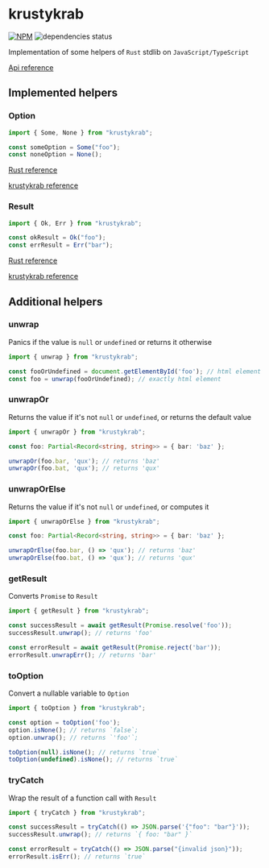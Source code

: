 # krustykrab

[![NPM](https://img.shields.io/npm/v/krustykrab.svg)](https://www.npmjs.com/package/krustykrab)
![dependencies status](https://img.shields.io/librariesio/release/npm/krustykrab)

Implementation of some helpers of `Rust` stdlib on `JavaScript/TypeScript`

[Api reference](https://vtaits.github.io/krustykrab/)

## Implemented helpers

### Option

```ts
import { Some, None } from "krustykrab";

const someOption = Some("foo");
const noneOption = None();
```

[Rust reference](https://doc.rust-lang.org/std/option/enum.Option.html)

[krustykrab reference](https://vtaits.github.io/krustykrab/types/Option.html)

### Result

```ts
import { Ok, Err } from "krustykrab";

const okResult = Ok("foo");
const errResult = Err("bar");
```

[Rust reference](https://doc.rust-lang.org/std/result/enum.Result.html)

[krustykrab reference](https://vtaits.github.io/krustykrab/types/Result.html)

## Additional helpers

### unwrap

Panics if the value is `null` or `undefined` or returns it otherwise

```ts
import { unwrap } from "krustykrab";

const fooOrUndefined = document.getElementById('foo'); // html element or `undefined`
const foo = unwrap(fooOrUndefined); // exactly html element
```

### unwrapOr

Returns the value if it's not `null` or `undefined`, or returns the default value

```ts
import { unwrapOr } from "krustykrab";

const foo: Partial<Record<string, string>> = { bar: 'baz' };

unwrapOr(foo.bar, 'qux'); // returns 'baz'
unwrapOr(foo.bat, 'qux'); // returns 'qux'
```

### unwrapOrElse

Returns the value if it's not `null` or `undefined`, or computes it

```ts
import { unwrapOrElse } from "krustykrab";

const foo: Partial<Record<string, string>> = { bar: 'baz' };

unwrapOrElse(foo.bar, () => 'qux'); // returns 'baz'
unwrapOrElse(foo.bat, () => 'qux'); // returns 'qux'
```

### getResult

Converts `Promise` to `Result`

```ts
import { getResult } from "krustykrab";

const successResult = await getResult(Promise.resolve('foo'));
successResult.unwrap(); // returns 'foo'

const errorResult = await getResult(Promise.reject('bar'));
errorResult.unwrapErr(); // returns 'bar'
```

### toOption

Convert a nullable variable to `Option`


```ts
import { toOption } from "krustykrab";

const option = toOption('foo');
option.isNone(); // returns `false`;
option.unwrap(); // returns `'foo'`;

toOption(null).isNone(); // returns `true`
toOption(undefined).isNone(); // returns `true`
```

### tryCatch

Wrap the result of a function call with `Result`

```ts
import { tryCatch } from "krustykrab";

const successResult = tryCatch(() => JSON.parse('{"foo": "bar"}'));
successResult.unwrap(); // returns `{ foo: "bar" }`

const errorResult = tryCatch(() => JSON.parse("{invalid json}"));
errorResult.isErr(); // returns `true`
```